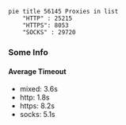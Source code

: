 
```mermaid
pie title 56145 Proxies in list
    "HTTP" : 25215
    "HTTPS": 8053
    "SOCKS" : 29720
```

### Some Info
#### Average Timeout

- mixed: 3.6s
- http: 1.8s
- https: 8.2s
- socks: 5.1s
